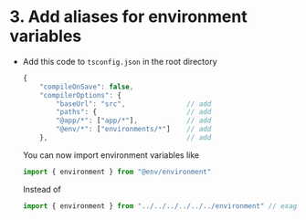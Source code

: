 # 3. Add aliases for environment variables

- Add this code to `tsconfig.json` in the root directory
    ```typescript
    {
        "compileOnSave": false,
        "compilerOptions": {
            "baseUrl": "src",               // add
            "paths": {                      // add
            "@app/*": ["app/*"],            // add
            "@env/*": ["environments/*"]    // add
        },                                  // add
    ```

    You can now import environment variables like
    ```typescript
    import { environment } from "@env/environment"
    ```

    Instead of

    ```typescript
    import { environment } from "../../../../../../environment" // exaggeration for dramatic effect
    ```